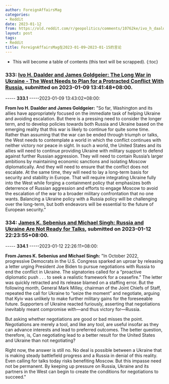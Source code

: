 ```yaml
---
author: ForeignAffairsMag
categories:
- Reddit
date: 2023-01-12
from: https://old.reddit.com/r/geopolitics/comments/10762ke/ivo_h_daalder_and_james_goldgeier_the_long_war_in/
layout: post
tags:
- Reddit
title: ForeignAffairsMag在2023-01-09~2023-01-15的言论
---
```


* This will become a table of contents (this text will be scrapped).
{:toc}

### 333: [Ivo H. Daalder and James Goldgeier: The Long War in Ukraine - The West Needs to Plan for a Protracted Conflict With Russia](https://old.reddit.com/r/geopolitics/comments/10762ke/ivo_h_daalder_and_james_goldgeier_the_long_war_in/), submitted on 2023-01-09 13:41:48+08:00.

----- __333.1__ -----2023-01-09 13:43:02+08:00:

**From Ivo H. Daalder and James Goldgeier:** "So far, Washington and its allies have appropriately focused on the immediate task of helping Ukraine and avoiding escalation. But there is a pressing need to consider the longer term, and to develop policies towards both Russia and Ukraine based on the emerging reality that this war is likely to continue for quite some time. Rather than assuming that the war can be ended through triumph or talks, the West needs to contemplate a world in which the conflict continues with neither victory nor peace in sight. In such a world, the United States and its allies will need to continue providing Ukraine with military support to defend against further Russian aggression. They will need to contain Russia’s larger ambitions by maintaining economic sanctions and isolating Moscow diplomatically. And they will need to ensure that the conflict does not escalate.  At the same time, they will need to lay a long-term basis for security and stability in Europe. That will require integrating Ukraine fully into the West while forging a containment policy that emphasizes both deterrence of Russian aggression and efforts to engage Moscow to avoid the escalation of the war to a broader military confrontation that no one wants. Balancing a Ukraine policy with a Russia policy will be challenging over the long-term, but both endeavors will be essential to the future of European security."

### 334: [James K. Sebenius and Michael Singh: Russia and Ukraine Are Not Ready for Talks](https://old.reddit.com/r/geopolitics/comments/10a0urs/james_k_sebenius_and_michael_singh_russia_and/), submitted on 2023-01-12 22:23:55+08:00.

----- __334.1__ -----2023-01-12 22:26:11+08:00:

**From James K. Sebenius and Michael Singh:** "In October 2022, progressive Democrats in the U.S. Congress sparked an uproar by releasing a letter urging President Joe Biden to pursue negotiations with Russia to end the conflict in Ukraine. The signatories called for a “proactive diplomatic push . . . to seek a realistic framework for a ceasefire.” The letter was quickly retracted and its release blamed on a staffing error. But the following month, General Mark Milley, chairman of the Joint Chiefs of Staff, repeated the call for Ukraine to “seize the moment” and negotiate, arguing that Kyiv was unlikely to make further military gains for the foreseeable future. Supporters of Ukraine reacted furiously, asserting that negotiations inevitably meant compromise with—and thus victory for—Russia.

But asking whether negotiations are good or bad misses the point. Negotiations are merely a tool, and like any tool, are useful insofar as they can advance interests and lead to preferred outcomes. The better question, therefore, is, Can negotiating lead to a better result for the United States and Ukraine than not negotiating?

Right now, the answer is still no. No deal is possible between a Ukraine that is making steady battlefield progress and a Russia in denial of this reality. Even calling for talks today risks benefiting Moscow. But this impasse need not be permanent. By keeping up pressure on Russia, Ukraine and its partners in the West can begin to create the conditions for negotiations to succeed."

